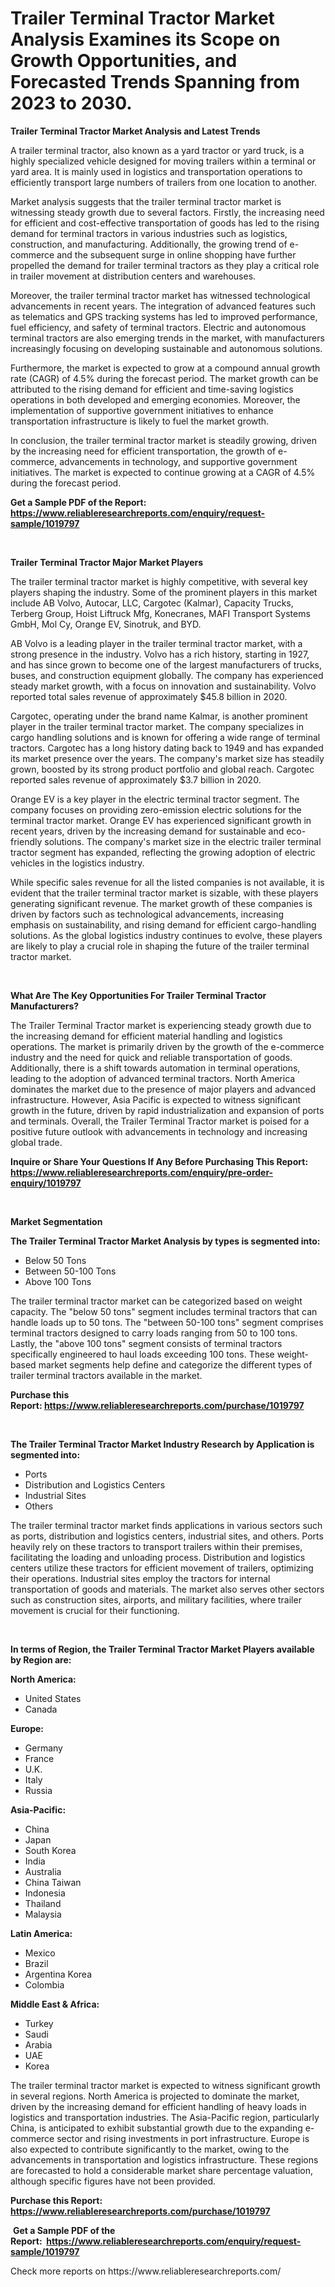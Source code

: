 <p><h1>Trailer Terminal Tractor Market Analysis Examines its Scope on Growth Opportunities, and Forecasted Trends Spanning from 2023 to 2030.</h1></p><p><strong>Trailer Terminal Tractor Market Analysis and Latest Trends</strong></p>
<p><p>A trailer terminal tractor, also known as a yard tractor or yard truck, is a highly specialized vehicle designed for moving trailers within a terminal or yard area. It is mainly used in logistics and transportation operations to efficiently transport large numbers of trailers from one location to another.</p><p>Market analysis suggests that the trailer terminal tractor market is witnessing steady growth due to several factors. Firstly, the increasing need for efficient and cost-effective transportation of goods has led to the rising demand for terminal tractors in various industries such as logistics, construction, and manufacturing. Additionally, the growing trend of e-commerce and the subsequent surge in online shopping have further propelled the demand for trailer terminal tractors as they play a critical role in trailer movement at distribution centers and warehouses.</p><p>Moreover, the trailer terminal tractor market has witnessed technological advancements in recent years. The integration of advanced features such as telematics and GPS tracking systems has led to improved performance, fuel efficiency, and safety of terminal tractors. Electric and autonomous terminal tractors are also emerging trends in the market, with manufacturers increasingly focusing on developing sustainable and autonomous solutions.</p><p>Furthermore, the market is expected to grow at a compound annual growth rate (CAGR) of 4.5% during the forecast period. The market growth can be attributed to the rising demand for efficient and time-saving logistics operations in both developed and emerging economies. Moreover, the implementation of supportive government initiatives to enhance transportation infrastructure is likely to fuel the market growth.</p><p>In conclusion, the trailer terminal tractor market is steadily growing, driven by the increasing need for efficient transportation, the growth of e-commerce, advancements in technology, and supportive government initiatives. The market is expected to continue growing at a CAGR of 4.5% during the forecast period.</p></p>
<p><strong>Get a Sample PDF of the Report:&nbsp; <a href="https://www.reliableresearchreports.com/enquiry/request-sample/1019797">https://www.reliableresearchreports.com/enquiry/request-sample/1019797</a></strong></p>
<p>&nbsp;</p>
<p><strong>Trailer Terminal Tractor Major Market Players</strong></p>
<p><p>The trailer terminal tractor market is highly competitive, with several key players shaping the industry. Some of the prominent players in this market include AB Volvo, Autocar, LLC, Cargotec (Kalmar), Capacity Trucks, Terberg Group, Hoist Liftruck Mfg, Konecranes, MAFI Transport Systems GmbH, Mol Cy, Orange EV, Sinotruk, and BYD.</p><p>AB Volvo is a leading player in the trailer terminal tractor market, with a strong presence in the industry. Volvo has a rich history, starting in 1927, and has since grown to become one of the largest manufacturers of trucks, buses, and construction equipment globally. The company has experienced steady market growth, with a focus on innovation and sustainability. Volvo reported total sales revenue of approximately $45.8 billion in 2020.</p><p>Cargotec, operating under the brand name Kalmar, is another prominent player in the trailer terminal tractor market. The company specializes in cargo handling solutions and is known for offering a wide range of terminal tractors. Cargotec has a long history dating back to 1949 and has expanded its market presence over the years. The company's market size has steadily grown, boosted by its strong product portfolio and global reach. Cargotec reported sales revenue of approximately $3.7 billion in 2020.</p><p>Orange EV is a key player in the electric terminal tractor segment. The company focuses on providing zero-emission electric solutions for the terminal tractor market. Orange EV has experienced significant growth in recent years, driven by the increasing demand for sustainable and eco-friendly solutions. The company's market size in the electric trailer terminal tractor segment has expanded, reflecting the growing adoption of electric vehicles in the logistics industry.</p><p>While specific sales revenue for all the listed companies is not available, it is evident that the trailer terminal tractor market is sizable, with these players generating significant revenue. The market growth of these companies is driven by factors such as technological advancements, increasing emphasis on sustainability, and rising demand for efficient cargo-handling solutions. As the global logistics industry continues to evolve, these players are likely to play a crucial role in shaping the future of the trailer terminal tractor market.</p></p>
<p>&nbsp;</p>
<p><strong>What Are The Key Opportunities For Trailer Terminal Tractor Manufacturers?</strong></p>
<p><p>The Trailer Terminal Tractor market is experiencing steady growth due to the increasing demand for efficient material handling and logistics operations. The market is primarily driven by the growth of the e-commerce industry and the need for quick and reliable transportation of goods. Additionally, there is a shift towards automation in terminal operations, leading to the adoption of advanced terminal tractors. North America dominates the market due to the presence of major players and advanced infrastructure. However, Asia Pacific is expected to witness significant growth in the future, driven by rapid industrialization and expansion of ports and terminals. Overall, the Trailer Terminal Tractor market is poised for a positive future outlook with advancements in technology and increasing global trade.</p></p>
<p><strong>Inquire or Share Your Questions If Any Before Purchasing This Report: <a href="https://www.reliableresearchreports.com/enquiry/pre-order-enquiry/1019797">https://www.reliableresearchreports.com/enquiry/pre-order-enquiry/1019797</a></strong></p>
<p>&nbsp;</p>
<p><strong>Market Segmentation</strong></p>
<p><strong>The Trailer Terminal Tractor Market Analysis by types is segmented into:</strong></p>
<p><ul><li>Below 50 Tons</li><li>Between 50-100 Tons</li><li>Above 100 Tons</li></ul></p>
<p><p>The trailer terminal tractor market can be categorized based on weight capacity. The "below 50 tons" segment includes terminal tractors that can handle loads up to 50 tons. The "between 50-100 tons" segment comprises terminal tractors designed to carry loads ranging from 50 to 100 tons. Lastly, the "above 100 tons" segment consists of terminal tractors specifically engineered to haul loads exceeding 100 tons. These weight-based market segments help define and categorize the different types of trailer terminal tractors available in the market.</p></p>
<p><strong>Purchase this Report:&nbsp;<a href="https://www.reliableresearchreports.com/purchase/1019797">https://www.reliableresearchreports.com/purchase/1019797</a></strong></p>
<p>&nbsp;</p>
<p><strong>The Trailer Terminal Tractor Market Industry Research by Application is segmented into:</strong></p>
<p><ul><li>Ports</li><li>Distribution and Logistics Centers</li><li>Industrial Sites</li><li>Others</li></ul></p>
<p><p>The trailer terminal tractor market finds applications in various sectors such as ports, distribution and logistics centers, industrial sites, and others. Ports heavily rely on these tractors to transport trailers within their premises, facilitating the loading and unloading process. Distribution and logistics centers utilize these tractors for efficient movement of trailers, optimizing their operations. Industrial sites employ the tractors for internal transportation of goods and materials. The market also serves other sectors such as construction sites, airports, and military facilities, where trailer movement is crucial for their functioning.</p></p>
<p>&nbsp;</p>
<p><strong>In terms of Region, the Trailer Terminal Tractor Market Players available by Region are:</strong></p>
<p>
    <p> <strong> North America: </strong>
        <ul>
            <li>United States</li>
            <li>Canada</li>
        </ul>
        </p> 
    <p> <strong> Europe: </strong>
        <ul>
            <li>Germany</li>
            <li>France</li>
            <li>U.K.</li>
            <li>Italy</li>
            <li>Russia</li>
        </ul>
        </p> 
    <p> <strong> Asia-Pacific: </strong>
        <ul>
            <li>China</li>
            <li>Japan</li>
            <li>South Korea</li>
            <li>India</li>
            <li>Australia</li>
            <li>China Taiwan</li>
            <li>Indonesia</li>
            <li>Thailand</li>
            <li>Malaysia</li>
        </ul>
        </p> 
    <p> <strong> Latin America: </strong>
        <ul>
            <li>Mexico</li>
            <li>Brazil</li>
            <li>Argentina Korea</li>
            <li>Colombia</li>
        </ul>
        </p> 
    <p> <strong> Middle East & Africa: </strong>
        <ul>
            <li>Turkey</li>
            <li>Saudi</li>
            <li>Arabia</li>
            <li>UAE</li>
            <li>Korea</li>
        </ul>
    </p>
    </p>
<p><p>The trailer terminal tractor market is expected to witness significant growth in several regions. North America is projected to dominate the market, driven by the increasing demand for efficient handling of heavy loads in logistics and transportation industries. The Asia-Pacific region, particularly China, is anticipated to exhibit substantial growth due to the expanding e-commerce sector and rising investments in port infrastructure. Europe is also expected to contribute significantly to the market, owing to the advancements in transportation and logistics infrastructure. These regions are forecasted to hold a considerable market share percentage valuation, although specific figures have not been provided.</p></p>
<p><strong>Purchase this Report: <a href="https://www.reliableresearchreports.com/purchase/1019797">https://www.reliableresearchreports.com/purchase/1019797</a></strong></p>
<p>&nbsp;<strong>Get a Sample PDF of the Report:&nbsp;&nbsp;<a href="https://www.reliableresearchreports.com/enquiry/request-sample/1019797">https://www.reliableresearchreports.com/enquiry/request-sample/1019797</a></strong></p>
<p><strong></strong></p>
<p>Check more reports on https://www.reliableresearchreports.com/</p>